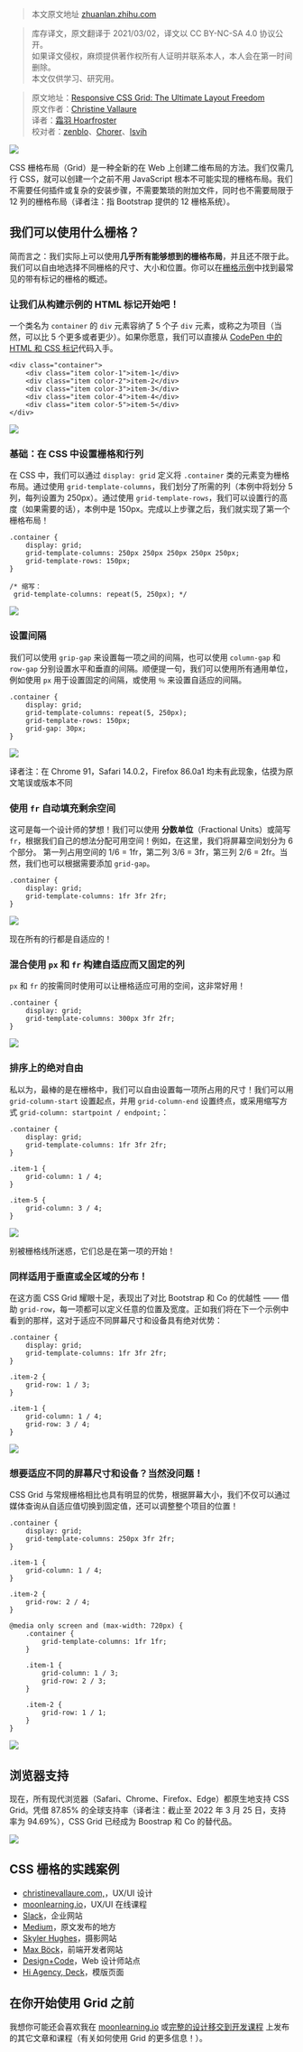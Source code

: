 > 本文原文地址 [zhuanlan.zhihu.com](https://zhuanlan.zhihu.com/p/487624607)

> 库存译文，原文翻译于 2021/03/02，译文以 CC BY-NC-SA 4.0 协议公开。  
> 如果译文侵权，麻烦提供著作权所有人证明并联系本人，本人会在第一时间删除。  
> 本文仅供学习、研究用。

> 原文地址：[Responsive CSS Grid: The Ultimate Layout Freedom](https://link.zhihu.com/?target=https%3A//medium.muz.li/understanding-css-grid-ce92b7aa67cb)  
> 原文作者：[Christine Vallaure](https://link.zhihu.com/?target=https%3A//medium.com/%40christinevallaure)  
> 译者：[霜羽 Hoarfroster](https://link.zhihu.com/?target=https%3A//github.com/PassionPenguin)  
> 校对者：[zenblo](https://link.zhihu.com/?target=https%3A//github.com/zenblo)、[Chorer](https://link.zhihu.com/?target=https%3A//github.com/Chorer)、[lsvih](https://link.zhihu.com/?target=https%3A//github.com/lsvih)

![](https://pic1.zhimg.com/v2-f60234ead69f7017045b2c8c251e9f64_r.jpg)

CSS 栅格布局（Grid）是一种全新的在 Web 上创建二维布局的方法。我们仅需几行 CSS，就可以创建一个之前不用 JavaScript 根本不可能实现的栅格布局。我们不需要任何插件或复杂的安装步骤，不需要繁琐的附加文件，同时也不需要局限于 12 列的栅格布局（译者注：指 Bootstrap 提供的 12 栅格系统）。

我们可以使用什么栅格？
-----------

简而言之：我们实际上可以使用**几乎所有能够想到的栅格布局**，并且还不限于此。我们可以自由地选择不同栅格的尺寸、大小和位置。你可以在[栅格示例](https://link.zhihu.com/?target=https%3A//gridbyexample.com/examples/)中找到最常见的带有标记的栅格的概述。

### 让我们从构建示例的 HTML 标记开始吧！

一个类名为 `container` 的 `div` 元素容纳了 5 个子 `div` 元素，或称之为项目（当然，可以比 5 个更多或者更少）。如果你愿意，我们可以直接从 [CodePen 中的 HTML 和 CSS 标记](https://link.zhihu.com/?target=https%3A//codepen.io/chrisvall/pen/YJJdxQ)代码入手。

```
<div class="container">
    <div class="item color-1">item-1</div>
    <div class="item color-2">item-2</div>
    <div class="item color-3">item-3</div>
    <div class="item color-4">item-4</div>
    <div class="item color-5">item-5</div>
</div>
```

![](https://pic2.zhimg.com/v2-4938e5d9fc1610c3a4b7ea95cb332101_r.jpg)

### 基础：在 CSS 中设置栅格和行列

在 CSS 中，我们可以通过 `display: grid` 定义将 `.container` 类的元素变为栅格布局。通过使用 `grid-template-columns`，我们划分了所需的列（本例中将划分 5 列，每列设置为 250px）。通过使用 `grid-template-rows`，我们可以设置行的高度（如果需要的话），本例中是 150px。完成以上步骤之后，我们就实现了第一个栅格布局！

```
.container {
    display: grid;
    grid-template-columns: 250px 250px 250px 250px 250px;
    grid-template-rows: 150px;
}

/* 缩写：
 grid-template-columns: repeat(5, 250px); */
```

![](https://pic3.zhimg.com/v2-338d1345226725621099d0c6d312c5e2_r.jpg)

### 设置间隔

我们可以使用 `grip-gap` 来设置每一项之间的间隔，也可以使用 `column-gap` 和 `row-gap` 分别设置水平和垂直的间隔。顺便提一句，我们可以使用所有通用单位，例如使用 `px` 用于设置固定的间隔，或使用 `％` 来设置自适应的间隔。

```
.container {
    display: grid;
    grid-template-columns: repeat(5, 250px);
    grid-template-rows: 150px;
    grid-gap: 30px;
}
```

![](https://pic2.zhimg.com/v2-582b041ac432f86792ca214f91d1ff0d_r.jpg)

译者注：在 Chrome 91，Safari 14.0.2，Firefox 86.0a1 均未有此现象，估摸为原文笔误或版本不同

### 使用 `fr` 自动填充剩余空间

这可是每一个设计师的梦想！我们可以使用 **分数单位**（Fractional Units）或简写 `fr`，根据我们自己的想法分配可用空间！例如，在这里，我们将屏幕空间划分为 6 个部分。 第一列占用空间的 1/6 = 1fr，第二列 3/6 = 3fr，第三列 2/6 = 2fr。当然，我们也可以根据需要添加 `grid-gap`。

```
.container {
    display: grid;
    grid-template-columns: 1fr 3fr 2fr;
}
```

![](https://pic3.zhimg.com/v2-79a90a3b70e166ebecad5a7f0a49ce76_r.jpg)

现在所有的行都是自适应的！

### 混合使用 `px` 和 `fr` 构建自适应而又固定的列

`px` 和 `fr` 的按需同时使用可以让栅格适应可用的空间，这非常好用！

```
.container {
    display: grid;
    grid-template-columns: 300px 3fr 2fr;
}
```

![](https://pic2.zhimg.com/v2-df773adb0eff1561153d4d3c67c6f7c5_r.jpg)

### 排序上的绝对自由

私以为，最棒的是在栅格中，我们可以自由设置每一项所占用的尺寸！我们可以用 `grid-column-start` 设置起点，并用 `grid-column-end` 设置终点，或采用缩写方式 `grid-column: startpoint / endpoint;`：

```
.container {
    display: grid;
    grid-template-columns: 1fr 3fr 2fr;
}

.item-1 {
    grid-column: 1 / 4;
}

.item-5 {
    grid-column: 3 / 4;
}
```

![](https://pic4.zhimg.com/v2-52d5b4f9c57f14efc6719a9ee830cb97_r.jpg)

别被栅格线所迷惑，它们总是在第一项的开始！

### 同样适用于垂直或全区域的分布！

在这方面 CSS Grid 耀眼十足，表现出了对比 Bootstrap 和 Co 的优越性 —— 借助 `grid-row`，每一项都可以定义任意的位置及宽度。正如我们将在下一个示例中看到的那样，这对于适应不同屏幕尺寸和设备具有绝对优势：

```
.container {
    display: grid;
    grid-template-columns: 1fr 3fr 2fr;
}

.item-2 {
    grid-row: 1 / 3;
}

.item-1 {
    grid-column: 1 / 4;
    grid-row: 3 / 4;
}
```

![](https://pic1.zhimg.com/v2-583a51fe2badbfb64dbf9dee2bfaed98_r.jpg)

### 想要适应不同的屏幕尺寸和设备？当然没问题！

CSS Grid 与常规栅格相比也具有明显的优势，根据屏幕大小，我们不仅可以通过媒体查询从自适应值切换到固定值，还可以调整整个项目的位置！

```
.container {
    display: grid;
    grid-template-columns: 250px 3fr 2fr;
}

.item-1 {
    grid-column: 1 / 4;
}

.item-2 {
    grid-row: 2 / 4;
}

@media only screen and (max-width: 720px) {
    .container {
        grid-template-columns: 1fr 1fr;
    }

    .item-1 {
        grid-column: 1 / 3;
        grid-row: 2 / 3;
    }

    .item-2 {
        grid-row: 1 / 1;
    }
}
```

![](https://pic3.zhimg.com/v2-754a01006f8a42b950ce348153fb86fe_r.jpg)

浏览器支持
-----

现在，所有现代浏览器（Safari、Chrome、Firefox、Edge）都原生地支持 CSS Grid。凭借 87.85% 的全球支持率（译者注：截止至 2022 年 3 月 25 日，支持率为 94.69%），CSS Grid 已经成为 Boostrap 和 Co 的替代品。

![](https://pic4.zhimg.com/v2-0541c55b1d771168a52ed67c6bb30197_r.jpg)

CSS 栅格的实践案例
-----------

*   [christinevallaure.com,](https://link.zhihu.com/?target=http%3A//www.christinevallaure.com/)，UX/UI 设计
*   [moonlearning.io](https://link.zhihu.com/?target=https%3A//moonlearning.io/)，UX/UI 在线课程
*   [Slack](https://link.zhihu.com/?target=https%3A//slack.com/intl/de-de/)，企业网站
*   [Medium](https://link.zhihu.com/?target=https%3A//medium.com/)，原文发布的地方
*   [Skyler Hughes](https://link.zhihu.com/?target=https%3A//photo.skylerhughes.com/)，摄影网站
*   [Max Böck](https://link.zhihu.com/?target=https%3A//mxb.at/)，前端开发者网站
*   [Design+Code](https://link.zhihu.com/?target=https%3A//designcode.io/)，Web 设计师站点
*   [Hi Agency, Deck](https://link.zhihu.com/?target=http%3A//www.hi.agency/deck/)，模版页面

在你开始使用 Grid 之前
--------------

我想你可能还会喜欢我在 [moonlearning.io](https://link.zhihu.com/?target=https%3A//moonlearning.io/) 或[完整的设计移交到开发课程](https://link.zhihu.com/?target=https%3A//www.udemy.com/course/design-handoff/%3FreferralCode%3D1296BF141742FFA166C2) 上发布的其它文章和课程（有关如何使用 Grid 的更多信息！）。
